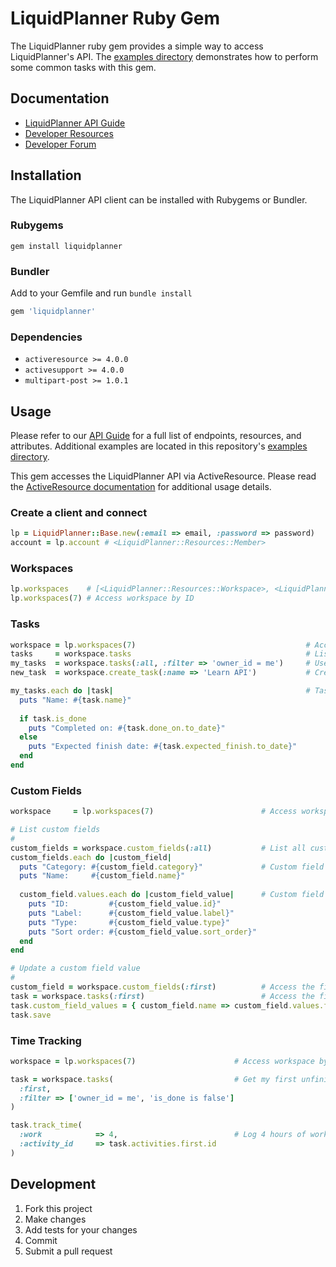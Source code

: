 # LiquidPlanner Ruby Gem

The LiquidPlanner ruby gem provides a simple way to access LiquidPlanner's API. The [examples directory](https://github.com/LiquidPlanner/LiquidPlanner/tree/master/examples) demonstrates how to perform some common tasks with this gem.

## Documentation

- [LiquidPlanner API Guide](https://liquidplanner-wpengine.netdna-ssl.com/assets/api/liquidplanner_API.pdf)
- [Developer Resources](https://www.liquidplanner.com/support/articles/developer-tools/)
- [Developer Forum](https://liquidplanner.zendesk.com/forums/20563418)

## Installation

The LiquidPlanner API client can be installed with Rubygems or Bundler.

### Rubygems

```
gem install liquidplanner
```

### Bundler

Add to your Gemfile and run `bundle install`

``` ruby
gem 'liquidplanner'
```

### Dependencies

- `activeresource >= 4.0.0`
- `activesupport >= 4.0.0`
- `multipart-post >= 1.0.1`

## Usage

Please refer to our [API Guide](https://liquidplanner-wpengine.netdna-ssl.com/assets/api/liquidplanner_API.pdf) for a full list of endpoints, resources, and attributes. Additional examples are located in this repository's [examples directory](https://github.com/LiquidPlanner/LiquidPlanner/tree/master/examples).

This gem accesses the LiquidPlanner API via ActiveResource. Please read the [ActiveResource documentation](https://github.com/rails/activeresource) for additional usage details.

### Create a client and connect

``` ruby
lp = LiquidPlanner::Base.new(:email => email, :password => password)
account = lp.account # <LiquidPlanner::Resources::Member>
```

### Workspaces

``` ruby
lp.workspaces    # [<LiquidPlanner::Resources::Workspace>, <LiquidPlanner::Resources::Workspace>]
lp.workspaces(7) # Access workspace by ID
```

### Tasks

``` ruby
workspace = lp.workspaces(7)                                      # Access workspace by ID
tasks     = workspace.tasks                                       # List all tasks
my_tasks  = workspace.tasks(:all, :filter => 'owner_id = me')     # Use a filter
new_task  = workspace.create_task(:name => 'Learn API')           # Create and save a new task

my_tasks.each do |task|                                           # Task details
  puts "Name: #{task.name}"
  
  if task.is_done
    puts "Completed on: #{task.done_on.to_date}"
  else
    puts "Expected finish date: #{task.expected_finish.to_date}"
  end
end
```

### Custom Fields

``` ruby
workspace     = lp.workspaces(7)                        # Access workspace by ID

# List custom fields
#
custom_fields = workspace.custom_fields(:all)           # List all custom fields for workspace
custom_fields.each do |custom_field|
  puts "Category: #{custom_field.category}"             # Custom field attributes
  puts "Name:     #{custom_field.name}"
  
  custom_field.values.each do |custom_field_value|      # Custom field values
    puts "ID:         #{custom_field_value.id}"
    puts "Label:      #{custom_field_value.label}"
    puts "Type:       #{custom_field_value.type}"
    puts "Sort order: #{custom_field_value.sort_order}"
  end
end

# Update a custom field value
#
custom_field = workspace.custom_fields(:first)          # Access the first custom field
task = workspace.tasks(:first)                          # Access the first task
task.custom_field_values = { custom_field.name => custom_field.values.first }
task.save
```

### Time Tracking

``` ruby
workspace = lp.workspaces(7)                      # Access workspace by ID

task = workspace.tasks(                           # Get my first unfinished task
  :first, 
  :filter => ['owner_id = me', 'is_done is false']
) 

task.track_time(
  :work            => 4,                          # Log 4 hours of work 
  :activity_id     => task.activities.first.id
)
```

## Development

1. Fork this project
2. Make changes
3. Add tests for your changes
4. Commit
5. Submit a pull request
